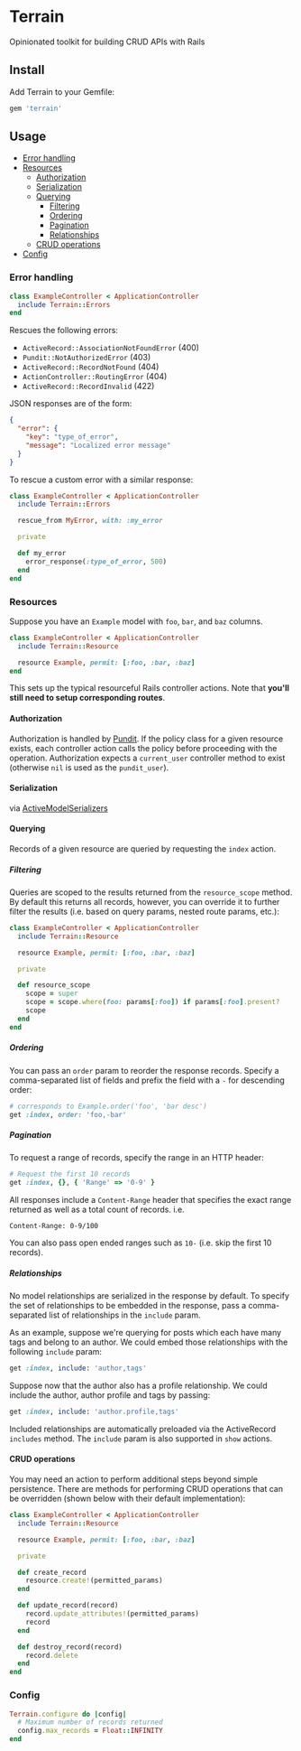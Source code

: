 # Terrain

Opinionated toolkit for building CRUD APIs with Rails

## Install

Add Terrain to your Gemfile:

```ruby
gem 'terrain'
```

## Usage

* [Error handling](#error-handling)
* [Resources](#resources)
  * [Authorization](#authorization)
  * [Serialization](#serialization)
  * [Querying](#querying)
    * [Filtering](#filtering)
    * [Ordering](#ordering)
    * [Pagination](#pagination)
    * [Relationships](#relationships)
  * [CRUD operations](#crud-operations)
* [Config](#config)

### Error handling

```ruby
class ExampleController < ApplicationController
  include Terrain::Errors
end
```

Rescues the following errors:

* `ActiveRecord::AssociationNotFoundError` (400)
* `Pundit::NotAuthorizedError` (403)
* `ActiveRecord::RecordNotFound` (404)
* `ActionController::RoutingError` (404)
* `ActiveRecord::RecordInvalid` (422)

JSON responses are of the form:

```json
{
  "error": {
    "key": "type_of_error",
    "message": "Localized error message"
  }
}
```

To rescue a custom error with a similar response:

```ruby
class ExampleController < ApplicationController
  include Terrain::Errors

  rescue_from MyError, with: :my_error

  private

  def my_error
    error_response(:type_of_error, 500)
  end
end
```

### Resources

Suppose you have an `Example` model with `foo`, `bar`, and `baz` columns.

```ruby
class ExampleController < ApplicationController
  include Terrain::Resource

  resource Example, permit: [:foo, :bar, :baz]
end
```

This sets up the typical resourceful Rails controller actions.  Note that **you'll still need to setup corresponding routes**.

#### Authorization

Authorization is handled by [Pundit](https://github.com/elabs/pundit).  If the policy class for a given resource exists, each controller action calls the policy before proceeding with the operation.  Authorization expects a `current_user` controller method to exist (otherwise `nil` is used as the `pundit_user`).

#### Serialization

via [ActiveModelSerializers](https://github.com/rails-api/active_model_serializers)

#### Querying

Records of a given resource are queried by requesting the `index` action.

##### Filtering

Queries are scoped to the results returned from the `resource_scope` method.  By default this returns all records, however, you can override it to further filter the results (i.e. based on query params, nested route params, etc.):

```ruby
class ExampleController < ApplicationController
  include Terrain::Resource

  resource Example, permit: [:foo, :bar, :baz]

  private

  def resource_scope
    scope = super
    scope = scope.where(foo: params[:foo]) if params[:foo].present?
    scope
  end
end
```

##### Ordering

You can pass an `order` param to reorder the response records.  Specify a comma-separated list of fields and prefix the field with a `-` for descending order:

```ruby
# corresponds to Example.order('foo', 'bar desc')
get :index, order: 'foo,-bar'
```

##### Pagination

To request a range of records, specify the range in an HTTP header:

```ruby
# Request the first 10 records
get :index, {}, { 'Range' => '0-9' }
```

All responses include a `Content-Range` header that specifies the exact range returned as well as a total count of records.  i.e.

```
Content-Range: 0-9/100
```

You can also pass open ended ranges such as `10-` (i.e. skip the first 10 records).

##### Relationships

No model relationships are serialized in the response by default.  To specify the set of relationships to be embedded in the response, pass a comma-separated list of relationships in the `include` param.

As an example, suppose we're querying for posts which each have many tags and belong to an author.  We could embed those relationships with the following `include` param:

```ruby
get :index, include: 'author,tags'
```

Suppose now that the author also has a profile relationship.  We could include the author, author profile and tags by passing:

```ruby
get :index, include: 'author.profile,tags'
```

Included relationships are automatically preloaded via the ActiveRecord `includes` method.  The `include` param is also supported in `show` actions.

#### CRUD operations

You may need an action to perform additional steps beyond simple persistence.  There are methods for performing CRUD operations that can be overridden (shown below with their default implementation):

```ruby
class ExampleController < ApplicationController
  include Terrain::Resource

  resource Example, permit: [:foo, :bar, :baz]

  private

  def create_record
    resource.create!(permitted_params)
  end

  def update_record(record)
    record.update_attributes!(permitted_params)
    record
  end

  def destroy_record(record)
    record.delete
  end
end
```

### Config

```ruby
Terrain.configure do |config|
  # Maximum number of records returned
  config.max_records = Float::INFINITY
end
```
